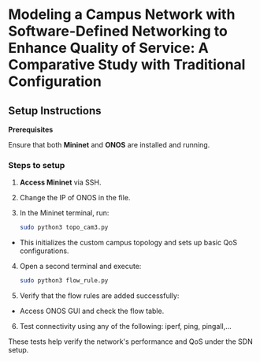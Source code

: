 # Modeling a Campus Network with Software-Defined Networking to Enhance Quality of Service: A Comparative Study with Traditional Configuration

## Setup Instructions

**Prerequisites**  

Ensure that both **Mininet** and **ONOS** are installed and running.

### Steps to setup

1. **Access Mininet** via SSH.

2. Change the IP of ONOS in the file.

3. In the Mininet terminal, run:
   ```bash
   sudo python3 topo_cam3.py
   ```
   
- This initializes the custom campus topology and sets up basic QoS configurations.

4. Open a second terminal and execute:
   ```bash
   sudo python3 flow_rule.py
   ```

5. Verify that the flow rules are added successfully:
- Access ONOS GUI and check the flow table.

6. Test connectivity using any of the following: iperf, ping, pingall,...

These tests help verify the network's performance and QoS under the SDN setup.
